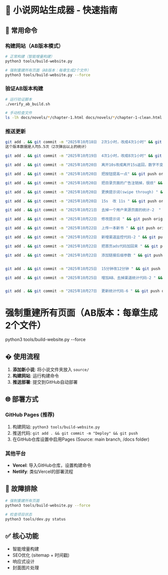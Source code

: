 # 🎉 小说网站生成器 - 快速指南

## 🚀 常用命令

### 构建网站（AB版本模式）
```bash
# 正常构建（智能增量构建）
python3 tools/build-website.py

# 强制重建所有页面（AB版本：每章生成2个文件）
python3 tools/build-website.py --force
```

### 验证AB版本构建
```bash
# 运行验证脚本
./verify_ab_build.sh

# 手动检查文件
ls -lh docs/novels/*/chapter-1.html docs/novels/*/chapter-1-clean.html
```

### 推送更新
```bash
git add . && git commit -m "2025年10月18日  2次1小时，改成4次1小时" && git push origin main
这个版本数据是人均5.5次（2次弹出以上的统计）

git add . && git commit -m "2025年10月19日  4次1小时，改成8次1小时" && git push origin main

git add . && git commit -m "2025年10月20日  离开10s改成离开15s返回，数字不变" && git push origin main

git add . && git commit -m "2025年10月20日  把按钮提高一点" && git push origin main

git add . && git commit -m "2025年10月20日  把目录页面的广告注销掉，很烦" && git push origin main

git add . && git commit -m "2025年10月20日  更换提示词(swipe through) " && git push origin main

git add . && git commit -m "2025年10月20日  15s  改 11s " && git push origin main

git add . && git commit -m "2025年10月21日  去掉一个用户来源页面的统计-2  " && git push origin main

git add . && git commit -m "2025年10月22日  修改提示词 " && git push origin main

git add . && git commit -m "2025年10月22日  上传一本新书 " && git push origin main

git add . && git commit -m "2025年10月22日  新增渠道监控代码-2 " && git push origin main

git add . && git commit -m "2025年10月22日  把首页ads代码加回来 " && git push origin main

git add . && git commit -m "2025年10月22日  添加链接后缀参数 " && git push origin main


git add . && git commit -m "2025年10月25日  15分钟改12分钟 " && git push origin main

git add . && git commit -m "2025年10月25日  增加AB、去掉渠道统计代码-2 " && git push origin main


git add . && git commit -m "2025年10月27日  更新统计代码-6 " && git push origin main
```

# 强制重建所有页面（AB版本：每章生成2个文件）
python3 tools/build-website.py --force

## � 使用流程

1. **添加新小说**: 将小说文件夹放入 `source/`
2. **构建网站**: 运行构建命令
3. **推送部署**: 提交到GitHub自动部署

## 🌐 部署方式

### GitHub Pages (推荐)
1. 构建网站: `python3 tools/build-website.py`
2. 推送代码: `git add . && git commit -m "Deploy" && git push`
3. 在GitHub仓库设置中启用Pages (Source: main branch, /docs folder)

### 其他平台
- **Vercel**: 导入GitHub仓库，设置构建命令
- **Netlify**: 类似Vercel的部署流程

## 🔧 故障排除























```bash
# 强制重建所有页面
python3 tools/build-website.py --force

# 检查项目状态
python3 tools/dev.py status
```

## ✅ 核心功能
- 智能增量构建
- SEO优化 (sitemap + 时间戳)
- 响应式设计
- 封面图片处理
